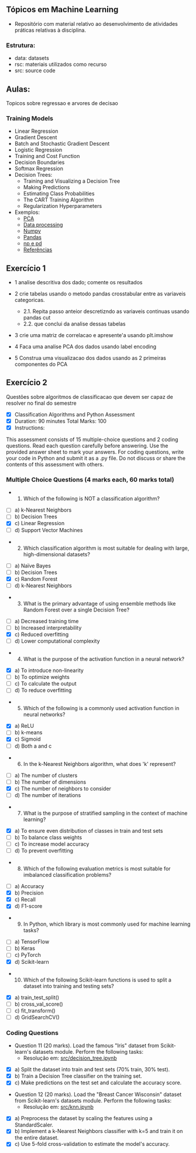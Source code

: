 ## Tópicos em Machine Learning

- Repositório com material relativo ao desenvolvimento de atividades práticas relativas à disciplina.

### Estrutura:

- data: datasets
- rsc: materiais utilizados como recurso
- src: source code

## Aulas:
Topicos sobre regressao e arvores de decisao

### Training Models
- Linear Regression 
- Gradient Descent 
- Batch and Stochastic Gradient Descent 
- Logistic Regression 
- Training and Cost Function 
- Decision Boundaries 
- Softmax Regression
- Decision Trees:
  - Training and Visualizing a Decision Tree 
  - Making Predictions 
  - Estimating Class Probabilities 
  - The CART Training Algorithm 
  - Regularization Hyperparameters 
- Exemplos:
  - [PCA](https://github.com/tirthajyoti/Machine-Learning-with-Python/blob/master/Clustering-Dimensionality-Reduction/Principal%20Component%20Analysis.ipynb)
  - [Data processing](https://www.slideshare.net/ssuser77b8c6/handson-machine-learning-with-scikitlearn-and-tensorflow-chapter8)
  - [Numpy](https://github.com/tirthajyoti/Machine-Learning-with-Python/blob/master/Pandas%20and%20Numpy/Numpy_operations.ipynb)
  - [Pandas](https://github.com/tirthajyoti/Machine-Learning-with-Python/blob/master/Pandas%20and%20Numpy/Pandas_Operations.ipynb)
  - [np e pd](https://github.com/tirthajyoti/Machine-Learning-with-Python/blob/master/Pandas%20and%20Numpy/Numpy_Pandas_Quick.ipynb)
  - [Referências](https://machine-learning-with-python.readthedocs.io/en/latest/)

## Exercício 1

- 1 analise descritiva dos dado; comente os resultados
- 2 crie tabelas usando o metodo pandas crosstabular entre as variaveis categoricas.

  - 2.1. Repita passo anteior descretizndo as variaveis continuas usando pandas cut
  - 2.2. que conclui da analise dessas tabelas
- 3 crie uma matriz de correlacao e apresente'a usando plt.imshow
- 4 Faca uma analise PCA dos dados usando label encoding
- 5 Construa uma visualizacao dos dados usando as 2 primeiras componentes do PCA

## Exercício 2

Questões sobre algoritmos de classificacao que devem ser capaz de resolver no final do semestre

- [X] Classification Algorithms and Python Assessment
- [X] Duration: 90 minutes Total Marks: 100
- [X] Instructions:

This assessment consists of 15 multiple-choice questions and 2 coding questions.
Read each question carefully before answering.
Use the provided answer sheet to mark your answers.
For coding questions, write your code in Python and submit it as a .py file.
Do not discuss or share the contents of this assessment with others.

### Multiple Choice Questions (4 marks each, 60 marks total)

- 1. Which of the following is NOT a classification algorithm?

- [ ] a) k-Nearest Neighbors
- [ ] b) Decision Trees
- [X] c) Linear Regression
- [ ] d) Support Vector Machines

- 2. Which classification algorithm is most suitable for dealing with large, high-dimensional datasets?

- [ ] a) Naïve Bayes
- [ ] b) Decision Trees
- [X] c) Random Forest
- [ ] d) k-Nearest Neighbors

- 3. What is the primary advantage of using ensemble methods like Random Forest over a single Decision Tree?

- [ ] a) Decreased training time
- [ ] b) Increased interpretability
- [X] c) Reduced overfitting
- [ ] d) Lower computational complexity

- 4. What is the purpose of the activation function in a neural network?

- [X] a) To introduce non-linearity
- [ ] b) To optimize weights
- [ ] c) To calculate the output
- [ ] d) To reduce overfitting

- 5. Which of the following is a commonly used activation function in neural networks?

- [X] a) ReLU
- [ ] b) k-means
- [X] c) Sigmoid
- [ ] d) Both a and c

- 6. In the k-Nearest Neighbors algorithm, what does 'k' represent?

- [ ] a) The number of clusters
- [ ] b) The number of dimensions
- [X] c) The number of neighbors to consider
- [ ] d) The number of iterations

- 7. What is the purpose of stratified sampling in the context of machine learning?

- [X] a) To ensure even distribution of classes in train and test sets
- [ ] b) To balance class weights
- [ ] c) To increase model accuracy
- [ ] d) To prevent overfitting

- 8. Which of the following evaluation metrics is most suitable for imbalanced classification problems?

- [ ] a) Accuracy
- [X] b) Precision
- [X] c) Recall
- [X] d) F1-score

- 9. In Python, which library is most commonly used for machine learning tasks?

- [ ] a) TensorFlow
- [ ] b) Keras
- [ ] c) PyTorch
- [X] d) Scikit-learn

- 10. Which of the following Scikit-learn functions is used to split a dataset into training and testing sets?

- [X] a) train_test_split()
- [ ] b) cross_val_score()
- [ ] c) fit_transform()
- [ ] d) GridSearchCV()

### Coding Questions

- Question 11 (20 marks).  Load the famous "Iris" dataset from Scikit-learn's datasets module. Perform the following tasks:
  - Resolução em: [src/decision_tree.ipynb](https://github.com/tgvp/Machine-Learning/blob/main/src/decision_tree.ipynb)
- [X] a) Split the dataset into train and test sets (70% train, 30% test).
- [X] b) Train a Decision Tree classifier on the training set.
- [X] c) Make predictions on the test set and calculate the accuracy score.

- Question 12 (20 marks).  Load the "Breast Cancer Wisconsin" dataset from Scikit-learn's datasets module. Perform the following tasks:
  - Resolução em: [src/knn.ipynb](https://github.com/tgvp/Machine-Learning/blob/main/src/knn.ipynb)

- [X] a) Preprocess the dataset by scaling the features using a StandardScaler.
- [X] b) Implement a k-Nearest Neighbors classifier with k=5 and train it on the entire dataset.
- [X] c) Use 5-fold cross-validation to estimate the model's accuracy.
